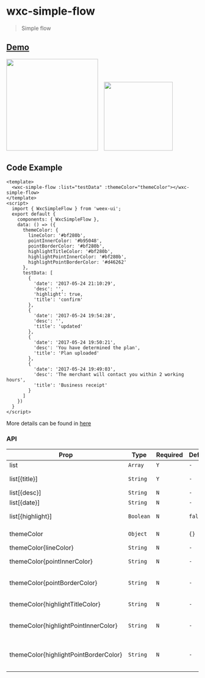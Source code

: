 # wxc-simple-flow 

> Simple flow 
  

## [Demo](https://h5.m.taobao.com/trip/wxc-simple-flow/index.html?_wx_tpl=http%3A%2F%2Fh5.m.taobao.com%2Ftrip%2Fwxc-simple-flow%2Fdemo%2Findex.native-min.js)
 
<img src="https://gw.alipayobjects.com/zos/rmsportal/XYlsptMGnQoGCdgerpYi.gif" width="240">&nbsp;&nbsp;&nbsp;&nbsp;<img src="https://img.alicdn.com/tfs/TB1jejBSpXXXXXsaXXXXXXXXXXX-200-200.png" width="180">

## Code Example

```vue
<template>
  <wxc-simple-flow :list="testData" :themeColor="themeColor"></wxc-simple-flow>
</template>
<script>
  import { WxcSimpleFlow } from 'weex-ui';
  export default {
    components: { WxcSimpleFlow },
    data: () => ({
      themeColor: {
        lineColor: '#bf280b',
        pointInnerColor: '#b95048',
        pointBorderColor: '#bf280b',
        highlightTitleColor: '#bf280b',
        highlightPointInnerColor: '#bf280b',
        highlightPointBorderColor: '#d46262'
      },
      testData: [
        {
          'date': '2017-05-24 21:10:29',
          'desc': '',
          'highlight': true,
          'title': 'confirm'
        },
        {
          'date': '2017-05-24 19:54:28',
          'desc': '',
          'title': 'updated'
        },
        {
          'date': '2017-05-24 19:50:21',
          'desc': 'You have determined the plan',
          'title': 'Plan uploaded'
        },
        {
          'date': '2017-05-24 19:49:03',
          'desc': 'The merchant will contact you within 2 working hours',
          'title': 'Business receipt'
        }
      ]
    })
  }
</script>
```

More details can be found in [here](https://github.com/apache/incubator-weex-ui/blob/master/example/simple-flow/index.vue)


### API

| Prop | Type | Required | Default | Description |
|-------------|------------|--------|-----|-----|
| list | `Array` |`Y`| `-` | list data |
| list[{title}]| `String` |`Y`| `-` | main information |
| list[{desc}]| `String` |`N`| `-` | description |
| list[{date}]| `String` | `N`|`-` | date |
| list[{highlight}]| `Boolean` |`N`| `false` | whether is highlight |
| themeColor | `Object` |`N`| `{}` | theme color config |
| themeColor{lineColor} |`String` |`N`|  `-` | line color |
| themeColor{pointInnerColor} | `String` |`N`| `-` | inner point  Color |
| themeColor{pointBorderColor} |`String` |`N`|  `-` | point border color |
| themeColor{highlightTitleColor} | `String` |`N`| `-` | highlight title color |
| themeColor{highlightPointInnerColor} | `String` |`N`| `-` | point inner highlight color  |
| themeColor{highlightPointBorderColor} | `String` |`N`| `-` | highlight point border color |
